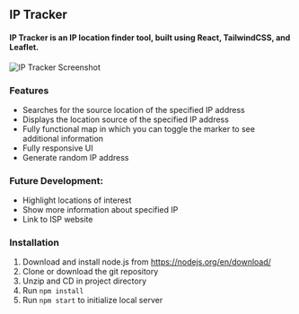 ## IP Tracker  





#### IP Tracker is an IP location finder tool, built using React, TailwindCSS, and Leaflet.  


![IP Tracker Screenshot](https://i.imgur.com/3dJsuh7.png)

### Features
- Searches for the source location of the specified IP address
- Displays the location source of the specified IP address
- Fully functional map in which you can toggle the marker to see additional information
- Fully responsive UI
- Generate random IP address

### Future Development:
- Highlight locations of interest
- Show more information about specified IP
- Link to ISP website


### Installation
1) Download and install node.js from https://nodejs.org/en/download/
2) Clone or download the git repository
3) Unzip and CD in project directory
4) Run `npm install`
5) Run `npm start` to initialize local server

